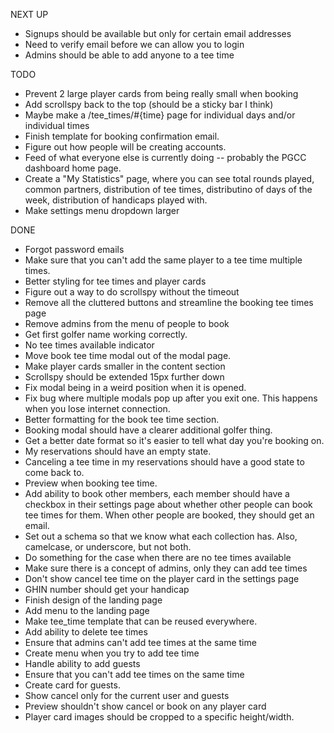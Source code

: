 NEXT UP

- Signups should be available but only for certain email addresses
- Need to verify email before we can allow you to login
- Admins should be able to add anyone to a tee time

TODO

- Prevent 2 large player cards from being really small when booking
- Add scrollspy back to the top (should be a sticky bar I think)
- Maybe make a /tee_times/#{time} page for individual days and/or individual times
- Finish template for booking confirmation email.
- Figure out how people will be creating accounts.
- Feed of what everyone else is currently doing -- probably the PGCC dashboard home page.
- Create a "My Statistics" page, where you can see total rounds played, common partners, distribution of tee times, distributino of days of the week, distribution of handicaps played with.
- Make settings menu dropdown larger

DONE

- Forgot password emails
- Make sure that you can't add the same player to a tee time multiple times.
- Better styling for tee times and player cards
- Figure out a way to do scrollspy without the timeout
- Remove all the cluttered buttons and streamline the booking tee times page
- Remove admins from the menu of people to book
- Get first golfer name working correctly.
- No tee times available indicator
- Move book tee time modal out of the modal page.
- Make player cards smaller in the content section
- Scrollspy should be extended 15px further down
- Fix modal being in a weird position when it is opened.
- Fix bug where multiple modals pop up after you exit one. This happens when you lose internet connection.
- Better formatting for the book tee time section.
- Booking modal should have a clearer additional golfer thing.
- Get a better date format so it's easier to tell what day you're booking on.
- My reservations should have an empty state.
- Canceling a tee time in my reservations should have a good state to come back to.
- Preview when booking tee time.
- Add ability to book other members, each member should have a checkbox in their settings page about whether other people can book tee times for them. When other people are booked, they should get an email.
- Set out a schema so that we know what each collection has. Also, camelcase, or underscore, but not both.
- Do something for the case when there are no tee times available
- Make sure there is a concept of admins, only they can add tee times
- Don't show cancel tee time on the player card in the settings page
- GHIN number should get your handicap
- Finish design of the landing page
- Add menu to the landing page
- Make tee_time template that can be reused everywhere.
- Add ability to delete tee times
- Ensure that admins can't add tee times at the same time
- Create menu when you try to add tee time
- Handle ability to add guests
- Ensure that you can't add tee times on the same time
- Create card for guests.
- Show cancel only for the current user and guests
- Preview shouldn't show cancel or book on any player card
- Player card images should be cropped to a specific height/width.
